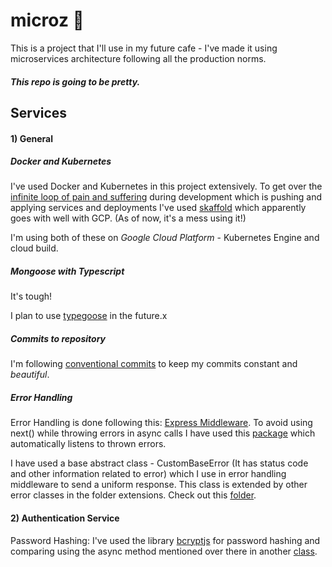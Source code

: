 
# microz 🎉

This is a project that I'll use in my future cafe -
I've made it using microservices architecture following all the production norms. 

##### *This repo is going to be pretty.*
## Services
#### 1) General
##### *Docker and Kubernetes*
I've used Docker and Kubernetes in this project extensively. To get over 
the [infinite loop of pain and suffering](https://www.youtube.com/watch?v=TYx0BTyFtmc) during development which is pushing and applying services and deployments I've used [skaffold](https://skaffold.dev/) which apparently goes with well with GCP. (As of now, it's a mess using it!)

I'm using both of these on *Google Cloud Platform* - Kubernetes Engine and cloud build.  

##### *Mongoose with Typescript*
It's tough! 

I plan to use [typegoose](https://typegoose.github.io/) in the future.x

##### *Commits to repository*
I'm following [conventional commits](https://www.conventionalcommits.org/) to keep my commits constant and *beautiful*. 


##### *Error Handling*
Error Handling is done following this: [Express Middleware](https://expressjs.com/en/guide/error-handling.html).
To avoid using next() while throwing errors in async calls I have used this [package](https://www.npmjs.com/package/express-async-errors) which automatically listens to thrown errors. 

I have used a base abstract class - CustomBaseError (It has status code and other information related to error) which I use in error handling middleware to send a uniform response. 
This class is extended by other error classes in the folder extensions. Check out this [folder](https://github.com/yash-dxt/microz/tree/feature/auth/auth/errors).
#### 2)  Authentication Service
Password Hashing: I've used the library [bcryptjs](https://www.npmjs.com/package/bcryptjs) for password hashing and comparing using the async method mentioned over there in another [class](https://github.com/yash-dxt/microz/blob/feature/auth/auth/services/password.ts). 